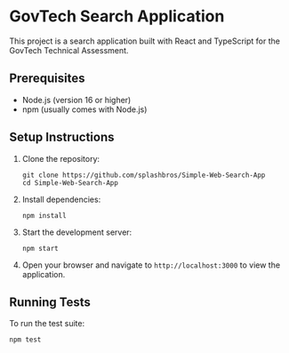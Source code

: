 # GovTech Search Application

This project is a search application built with React and TypeScript for the GovTech Technical Assessment.

## Prerequisites

- Node.js (version 16 or higher)
- npm (usually comes with Node.js)

## Setup Instructions

1. Clone the repository:
   ```
   git clone https://github.com/splashbros/Simple-Web-Search-App
   cd Simple-Web-Search-App
   ```

2. Install dependencies:
   ```
   npm install
   ```

3. Start the development server:
   ```
   npm start
   ```

4. Open your browser and navigate to `http://localhost:3000` to view the application.

## Running Tests

To run the test suite:
   ```
   npm test
   ```


